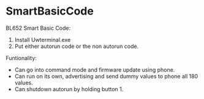 # SmartBasicCode


BL652 Smart Basic Code: 

1) Install Uwterminal.exe
2) Put either autorun code or the non autorun code. 

Funtionality:

- Can go into command mode and firmware update using phone. 
- Can run on its own, advertising and send dummy values to phone all 180 values. 
- Can shutdown autorun by holding button 1. 

